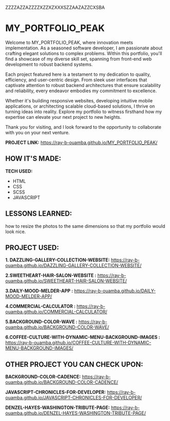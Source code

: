 ZZZZAZZAZZZZXZZXZXXXSZZAAZAZZCXSBA

# MY_PORTFOLIO_PEAK   



Welcome to MY_PORTFOLIO_PEAK, where innovation meets implementation. As a seasoned software developer, I am passionate about crafting elegant solutions to complex problems. Within this portfolio, you'll find a showcase of my diverse skill set, spanning from front-end web development to robust backend systems.

Each project featured here is a testament to my dedication to quality, efficiency, and user-centric design. From sleek user interfaces that captivate attention to robust backend architectures that ensure scalability and reliability, every endeavor embodies my commitment to excellence.

Whether it's building responsive websites, developing intuitive mobile applications, or architecting scalable cloud-based solutions, I thrive on turning ideas into reality. Explore my portfolio to witness firsthand how my expertise can elevate your next project to new heights.

Thank you for visiting, and I look forward to the opportunity to collaborate with you on your next venture.


**PROJECT LINK:** https://ray-b-ouamba.github.io/MY_PORTFOLIO_PEAK/

## HOW IT'S MADE:

**TECH USED:** 
* HTML
* CSS
* SCSS
* JAVASCRIPT

## LESSONS LEARNED:
how to resize the photos to the same dimensions so that my portfolio would look nice.

## PROJECT USED:

**1. DAZZLING-GALLERY-COLLECTION-WEBSITE:** 
https://ray-b-ouamba.github.io/DAZZLING-GALLERY-COLLECTION-WEBSITE/

**2.SWEETHEART-HAIR-SALON-WEBSITE :** 
https://ray-b-ouamba.github.io/SWEETHEART-HAIR-SALON-WEBSITE/

**3.DAILY-MOOD-MELDER-APP :** 
https://ray-b-ouamba.github.io/DAILY-MOOD-MELDER-APP/

**4.COMMERCIAL-CALCULATOR :** 
https://ray-b-ouamba.github.io/COMMERCIAL-CALCULATOR/

**5.BACKGROUND-COLOR-WAVE :** 
https://ray-b-ouamba.github.io/BACKGROUND-COLOR-WAVE/

**6.COFFEE-CULTURE-WITH-DYNAMIC-MENU-BACKGROUND-IMAGES :** 
https://ray-b-ouamba.github.io/COFFEE-CULTURE-WITH-DYNAMIC-MENU-BACKGROUND-IMAGES/

## OTHER PROJECT YOU CAN CHECK UPON:

**BACKGROUND-COLOR-CADENCE:** 
 https://ray-b-ouamba.github.io/BACKGROUND-COLOR-CADENCE/

**JAVASCRIPT-CHRONICLES-FOR-DEVELOPER:** 
https://ray-b-ouamba.github.io/JAVASCRIPT-CHRONICLES-FOR-DEVELOPER/

**DENZEL-HAYES-WASHINGTON-TRIBUTE-PAGE:** 
https://ray-b-ouamba.github.io/DENZEL-HAYES-WASHINGTON-TRIBUTE-PAGE/


